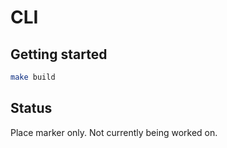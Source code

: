 # CLI

## Getting started

```bash
make build
```

## Status

Place marker only. Not currently being worked on.

